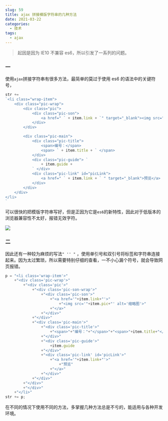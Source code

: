 ```yaml
---
slug: 59
title: ajax 拼接模版字符串的几种方法
date: 2021-03-22
categories: 
  - 技术
tags: 
  - ajax
---
```


>起因是因为 IE10 不兼容 es6，所以引发了一系列的问题。

### 一
使用`ajax`拼接字符串有很多方法，最简单的莫过于使用 es6 的语法中的关键符号，

```js
str += 
`<li class="wrap-item">
    <div class="pic-wrap">
        <div class="pic">
            <div class="pic-son">
                <a href=" ` + item.link + `" target="_blank"><img src=" ` + item.pic+ `" alt="缩略图"></a>
            </div>
        </div>

        <div class="pic-main">
            <div class="pic-title">
                <span>编号：</span>
                <span> ` + item.title + ` </span>
            </div>
            <div class="pic-guide"> `
                + item.guide +
            ` </div>
            <div class="pic-link" id="picLink">
                <a href=" ` + item.link + ` " target="_blank">预览</a>
            </div>
        </div>
    </div>
</li> 
`
```

可以很快的把模版字符串写好，但是正因为它是`es6`的新特性，因此对于低版本的浏览器兼容性不太好，报错无效字符。

![](https://imgurl.zishu.me/images/old/2021/03/22/a34160c39ebcebc8eb81f6dc9aea3f21.png)


### 二

因此还有一种较为麻烦的写法`" '' "` ，使用单引号和双引号将标签和字符串连接起来。因为太过繁琐，所以需要特别仔细的查看，一不小心漏个符号，就会导致网页报错。

```js
p = "<li class='wrap-item'>"
    +"<div class='pic-wrap'>"
        +"<div class='pic'>"
            +"<div class='pic-son-wrap'>"
                +"<div class='pic-son'>"
                    +"<a href='"+item.link+"'>"
                        +"<img src='"+item.pic+"' alt='缩略图'>"
                    +"</a>"
                +"</div>"
            +"</div>"
            +"<div class='pic-main'>"
                +"<div class='pic-title'>"
                    +"<span>"+"编号："+"</span>"+"<span>"+item.title+"</span>"
                +"</div>"
                +"<div class='pic-guide'>"
                    +item.guide
                +"</div>"
                +"<div class='pic-link' id='picLink'>"
                    +"<a href='"+item.link+"'>"
                        +"预览"
                    +"</a>"
                +"</div>"
            +"</div>"
        +"</div>"
        +"</div>"
    +"</li>"
str += p;
```

在不同的情况下使用不同的方法，多掌握几种方法总是不亏的，能适用与各种开发环境。
